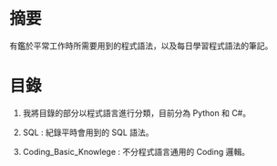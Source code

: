 # 摘要
有鑑於平常工作時所需要用到的程式語法，以及每日學習程式語法的筆記。

# 目錄
1. 我將目錄的部分以程式語言進行分類，目前分為 Python 和 C#。

2. SQL : 紀錄平時會用到的 SQL 語法。

3. Coding_Basic_Knowlege : 不分程式語言通用的 Coding 邏輯。
